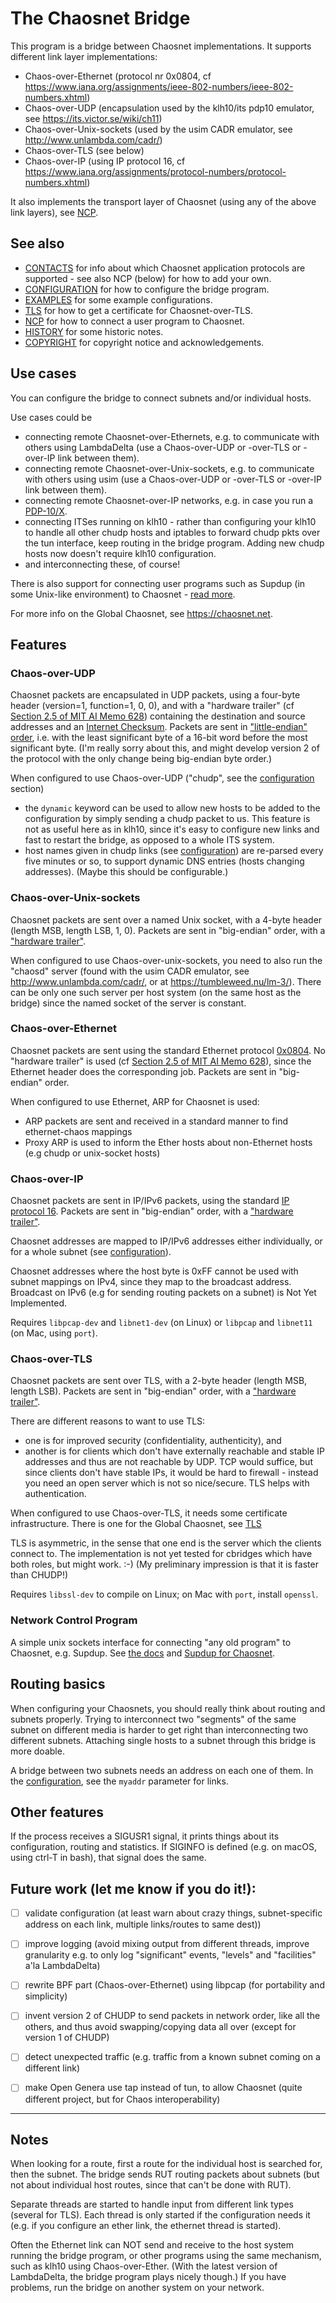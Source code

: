 # The Chaosnet Bridge

This program is a bridge between Chaosnet implementations. It supports different link layer implementations:
- Chaos-over-Ethernet (protocol nr 0x0804, cf https://www.iana.org/assignments/ieee-802-numbers/ieee-802-numbers.xhtml)
- Chaos-over-UDP (encapsulation used by the klh10/its pdp10 emulator, see https://its.victor.se/wiki/ch11)
- Chaos-over-Unix-sockets (used by the usim CADR emulator, see http://www.unlambda.com/cadr/) 
- Chaos-over-TLS (see below)
- Chaos-over-IP (using IP protocol 16, cf https://www.iana.org/assignments/protocol-numbers/protocol-numbers.xhtml)

It also implements the transport layer of Chaosnet (using any of the above link layers), see [NCP](NCP.md).

## See also
- [CONTACTS](CONTACTS.md) for info about which Chaosnet application protocols are supported - see also NCP (below) for how to add your own.
- [CONFIGURATION](CONFIGURATION.md) for how to configure the bridge program.
- [EXAMPLES](EXAMPLES.md) for some example configurations.
- [TLS](TLS.md) for how to get a certificate for Chaosnet-over-TLS.
- [NCP](NCP.md) for how to connect a user program to Chaosnet.
- [HISTORY](HISTORY.md) for some historic notes.
- [COPYRIGHT](COPYRIGHT.md) for copyright notice and acknowledgements.

## Use cases

You can configure the bridge to connect subnets and/or individual hosts. 

Use cases could be
- connecting remote Chaosnet-over-Ethernets, e.g. to communicate with
  others using LambdaDelta (use a Chaos-over-UDP or -over-TLS or -over-IP
  link between them). 
- connecting remote Chaosnet-over-Unix-sockets, e.g. to communicate
  with others using usim (use a Chaos-over-UDP or -over-TLS or
  -over-IP link between them). 
- connecting remote Chaosnet-over-IP networks, e.g. in case you run a
  [PDP-10/X](http://www.fpgaretrocomputing.org/pdp10x/).
- connecting ITSes running on klh10 - rather than configuring your
  klh10 to handle all other chudp hosts and iptables to forward chudp
  pkts over the tun interface, keep routing in the bridge
  program. Adding new chudp hosts now doesn't require klh10
  configuration. 
- and interconnecting these, of course!

There is also support for connecting user programs such as Supdup (in some Unix-like environment) to Chaosnet - [read more](#network-control-program).

For more info on the Global Chaosnet, see https://chaosnet.net.

## Features

### Chaos-over-UDP

Chaosnet packets are encapsulated in UDP packets, using a four-byte
header (version=1, function=1, 0, 0), and with a "hardware
trailer" (cf [Section 2.5 of MIT AI Memo 628](https://tumbleweed.nu/r/lm-3/uv/amber.html#Hardware-Protocols))
containing the destination and source addresses and an [Internet
Checksum](https://tools.ietf.org/html/rfc1071). Packets are sent in
["little-endian"
order](https://en.wikipedia.org/wiki/Endianness#Mapping_multi-byte_binary_values_to_memory),
i.e. with the least significant byte of a 16-bit word before the most
significant byte. (I'm really sorry about this, and might develop
version 2 of the protocol with the only change being big-endian byte
order.)

When configured to use Chaos-over-UDP ("chudp", see the [configuration](CONFIGURATION.md) section)
- the `dynamic` keyword can be used to allow new hosts to be added to
  the configuration by simply sending a chudp packet to us.
  This feature is not as useful here as in klh10, since it's easy
  to configure new links and fast to restart the bridge, as opposed to
  a whole ITS system.
- host names given in chudp links (see [configuration](CONFIGURATION.md)) are re-parsed every five
  minutes or so, to support dynamic DNS entries (hosts changing
  addresses). (Maybe this should be configurable.)

### Chaos-over-Unix-sockets

Chaosnet packets are sent over a named Unix socket, with a 4-byte
header (length MSB, length LSB, 1, 0). Packets are sent in
"big-endian" order, with a ["hardware
trailer"](https://tumbleweed.nu/r/lm-3/uv/amber.html#Hardware-Protocols).

When configured to use Chaos-over-unix-sockets, you need to also run
the "chaosd" server (found with the usim CADR emulator, see
http://www.unlambda.com/cadr/, or at https://tumbleweed.nu/lm-3/).
There can be only one such server per host system (on the same host as
the bridge) since the named socket of the server is constant.

### Chaos-over-Ethernet

Chaosnet packets are sent using the standard Ethernet protocol
[0x0804](https://www.iana.org/assignments/ieee-802-numbers/ieee-802-numbers.xhtml).
No "hardware trailer" is used (cf [Section 2.5 of MIT AI Memo
628](https://tumbleweed.nu/r/lm-3/uv/amber.html#Hardware-Protocols)), since the
Ethernet header does the corresponding job. Packets are sent in
"big-endian" order.

When configured to use Ethernet, ARP for Chaosnet is used: 
- ARP packets are sent and received in a standard manner to find ethernet-chaos mappings
- Proxy ARP is used to inform the Ether hosts about non-Ethernet hosts (e.g chudp or unix-socket hosts)

### Chaos-over-IP

Chaosnet packets are sent in IP/IPv6 packets, using the standard
[IP protocol 16](https://www.iana.org/assignments/protocol-numbers/protocol-numbers.xhtml).
Packets are sent in "big-endian" order, with a ["hardware
trailer"](https://tumbleweed.nu/r/lm-3/uv/amber.html#Hardware-Protocols).

Chaosnet addresses are mapped to IP/IPv6 addresses either
individually, or for a whole subnet (see
[configuration](CONFIGURATION.md)).

Chaosnet addresses where the host byte is 0xFF cannot be used with
subnet mappings on IPv4, since they map to the broadcast address. 
Broadcast on IPv6 (e.g for sending routing packets on a subnet) is Not
Yet Implemented.

Requires `libpcap-dev` and `libnet1-dev` (on Linux) or `libpcap` and `libnet11` (on Mac, using `port`).

### Chaos-over-TLS

Chaosnet packets are sent over TLS, with a 2-byte header (length MSB,
length LSB). Packets are sent in "big-endian" order, with a ["hardware
trailer"](https://tumbleweed.nu/r/lm-3/uv/amber.html#Hardware-Protocols).

There are different reasons to want to use TLS:
- one is for improved security (confidentiality, authenticity), and
- another is for clients which don't have externally reachable and
  stable IP addresses and thus are not reachable by UDP. TCP would
  suffice, but since clients don't have stable IPs, it would be hard to
  firewall - instead you need an open server which is not so
  nice/secure. TLS helps with authentication. 

When configured to use Chaos-over-TLS, it needs some certificate
infrastructure. There is one for the Global Chaosnet, see [TLS](TLS.md) 

TLS is asymmetric, in the sense that one end is the server which the
clients connect to. The implementation is not yet tested for cbridges
which have both roles, but might work. :-) 
(My preliminary impression is that it is faster than CHUDP!)

Requires `libssl-dev` to compile on Linux; on Mac with `port`, install `openssl`.

### Network Control Program

A simple unix sockets interface for connecting "any old program" to Chaosnet, e.g. Supdup. See [the docs](NCP.md) and [Supdup for Chaosnet](https://github.com/PDP-10/supdup).

## Routing basics

When configuring your Chaosnets, you should really think about routing
and subnets properly. Trying to interconnect two "segments" of the
same subnet on different media is harder to get right than
interconnecting two different subnets. Attaching single hosts to a
subnet through this bridge is more doable.

A bridge between two subnets needs an address on each one of them. In
the [configuration](CONFIGURATION.md), see the `myaddr` parameter for
links.

## Other features

If the process receives a SIGUSR1 signal, it prints things about its
configuration, routing and statistics. If SIGINFO is defined (e.g. on
macOS, using ctrl-T in bash), that signal does the same.

## Future work (let me know if you do it!):

- [ ] validate configuration (at least warn about crazy things, subnet-specific address on each link, multiple links/routes to same dest))
- [ ] improve logging (avoid mixing output from different threads, improve granularity e.g. to only log "significant" events, "levels" and "facilities" a'la LambdaDelta)
- [ ] rewrite BPF part (Chaos-over-Ethernet) using libpcap (for portability and simplicity)
- [ ] invent version 2 of CHUDP to send packets in network order, like all the others, and thus avoid swapping/copying data all over (except for version 1 of CHUDP)
- [ ] detect unexpected traffic (e.g. traffic from a known subnet coming on a different link)
- [ ] make Open Genera use tap instead of tun, to allow Chaosnet (quite different project, but for Chaos interoperability)


---

## Notes

When looking for a route, first a route for the individual host is
searched for, then the subnet. The bridge sends RUT routing packets
about subnets (but not about individual host routes, since that can't
be done with RUT).

Separate threads are started to handle input from different link types
(several for TLS). Each thread is only started if the configuration
needs it (e.g. if you configure an ether link, the ethernet thread is
started).

Often the Ethernet link can NOT send and receive to the host system
running the bridge program, or other programs using the same
mechanism, such as klh10 using Chaos-over-Ether. 
(With the latest version of LambdaDelta, the bridge program plays nicely though.)
If you have problems, run the bridge on another system on your network.
